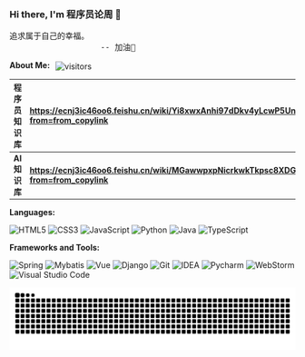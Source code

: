 ### Hi there, I'm 程序员论周 👋

<pre>
追求属于自己的幸福。
                   -- 加油💪
</pre>

**About Me:** <img style="margin-left:6px" src="https://visitor-badge.laobi.icu/badge?page_id=1onetw&right_color=green" align="center" alt="visitors">

| **程序员知识库** | **<https://ecnj3ic46oo6.feishu.cn/wiki/Yi8xwxAnhi97dDkv4yLcwP5Unpf?from=from_copylink>**                            |
| :------------: | :------------------------------------------------------- |
| **AI 知识库**| **<https://ecnj3ic46oo6.feishu.cn/wiki/MGawwpxpNicrkwkTkpsc8XDGnob?from=from_copylink>**          |


**Languages:**

![HTML5](https://img.shields.io/badge/HTML5-E34F26?logo=HTML5&logoColor=fff)
![CSS3](https://img.shields.io/badge/CSS3-1572B6?logo=CSS3&logoColor=fff)
![JavaScript](https://img.shields.io/badge/JavaScript-F7DF1E?logo=JavaScript&logoColor=333)
![Python](https://img.shields.io/badge/Python-3178C6?logo=Python&logoColor=fff)
![Java](https://img.shields.io/badge/Java-E34F26?logo=coffeescript&logoColor=fff)
![TypeScript](https://img.shields.io/badge/TypeScript-1572B6?logo=TypeScript&logoColor=fff)

**Frameworks and Tools:**

![Spring](https://img.shields.io/badge/Spring-E34F26?logo=Spring&logoColor=fff)
![Mybatis](https://img.shields.io/badge/Mybatis-1572B6?logo=Mybatis&logoColor=fff)
![Vue](https://img.shields.io/badge/Vue-F7DF1E?logo=Vue&logoColor=fff)
![Django](https://img.shields.io/badge/Django-3178C6?logo=Django&logoColor=fff)
![Git](https://img.shields.io/badge/Git-E34F26?logo=Git&logoColor=fff)
![IDEA](https://img.shields.io/badge/IDEA-1572B6?logo=IDEA&logoColor=fff)
![Pycharm](https://img.shields.io/badge/Pycharm-F7DF1E?logo=Pycharm&logoColor=fff)
![WebStorm](https://img.shields.io/badge/WebStorm-1572B6?logo=WebStorm&logoColor=fff)
![Visual Studio Code](https://img.shields.io/badge/VS%20CODE-E34F26?logo=educative&logoColor=fff)

<picture>
  <source media="(prefers-color-scheme: dark)" srcset="https://raw.githubusercontent.com/1onetw/1onetw/output/github-contribution-grid-snake-dark.svg">
  <source media="(prefers-color-scheme: light)" srcset="https://raw.githubusercontent.com/1onetw/1onetw/output/github-contribution-grid-snake.svg">
  <img alt="github contribution grid snake animation" src="https://raw.githubusercontent.com/1onetw/1onetw/output/github-contribution-grid-snake.svg">
</picture>

